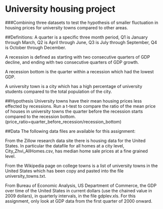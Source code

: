 # University housing project
###Combining three datasets to test the hypothesis of smaller fluctuation in housing prices for university towns compared to other areas.

##Definitions:
A quarter is a specific three month period, Q1 is January through March, Q2 is April through June, Q3 is July through September, Q4 is October through December.

A recession is defined as starting with two consecutive quarters of GDP decline, and ending with two consecutive quarters of GDP growth.

A recession bottom is the quarter within a recession which had the lowest GDP.

A university town is a city which has a high percentage of university students compared to the total population of the city.

##Hypothesis 
University towns have their mean housing prices less effected by recessions. Run a t-test to compare the ratio of the mean price of houses in university towns the quarter before the recession starts compared to the recession bottom. (price_ratio=quarter_before_recession/recession_bottom)

##Data
The following data files are available for this assignment:

From the Zillow research data site there is housing data for the United States. In particular the datafile for all homes at a city level, City_Zhvi_AllHomes.csv, has median home sale prices at a fine grained level.

From the Wikipedia page on college towns is a list of university towns in the United States which has been copy and pasted into the file university_towns.txt.

From Bureau of Economic Analysis, US Department of Commerce, the GDP over time of the United States in current dollars (use the chained value in 2009 dollars), in quarterly intervals, in the file gdplev.xls. For this assignment, only look at GDP data from the first quarter of 2000 onward.
